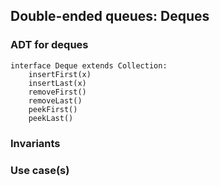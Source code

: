 
## Double-ended queues: Deques


### ADT for deques

    interface Deque extends Collection:
        insertFirst(x)
        insertLast(x)
        removeFirst()
        removeLast()
        peekFirst()
        peekLast()



### Invariants


### Use case(s)

